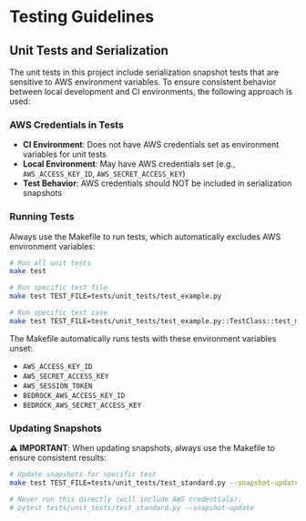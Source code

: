 # Testing Guidelines

## Unit Tests and Serialization

The unit tests in this project include serialization snapshot tests that are sensitive to AWS environment variables. To ensure consistent behavior between local development and CI environments, the following approach is used:

### AWS Credentials in Tests

- **CI Environment**: Does not have AWS credentials set as environment variables for unit tests
- **Local Environment**: May have AWS credentials set (e.g., `AWS_ACCESS_KEY_ID`, `AWS_SECRET_ACCESS_KEY`)
- **Test Behavior**: AWS credentials should NOT be included in serialization snapshots

### Running Tests

Always use the Makefile to run tests, which automatically excludes AWS environment variables:

```bash
# Run all unit tests
make test

# Run specific test file
make test TEST_FILE=tests/unit_tests/test_example.py

# Run specific test case
make test TEST_FILE=tests/unit_tests/test_example.py::TestClass::test_method
```

The Makefile automatically runs tests with these environment variables unset:

- `AWS_ACCESS_KEY_ID`
- `AWS_SECRET_ACCESS_KEY`
- `AWS_SESSION_TOKEN`
- `BEDROCK_AWS_ACCESS_KEY_ID`
- `BEDROCK_AWS_SECRET_ACCESS_KEY`

### Updating Snapshots

**⚠️ IMPORTANT**: When updating snapshots, always use the Makefile to ensure consistent results:

```bash
# Update snapshots for specific test
make test TEST_FILE=tests/unit_tests/test_standard.py --snapshot-update

# Never run this directly (will include AWS credentials):
# pytest tests/unit_tests/test_standard.py --snapshot-update
```
